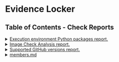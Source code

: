 # Evidence Locker



## Table of Contents - Check Reports

<details>
<summary><a href="https://github.com/yana1205/auditree-demo/blob/result2/reports/auditree/python_packages.md">Execution environment Python packages report.</a></summary>

- Accreditations: **MY.ACCRED1**
- Check:`arboretum.auditree.checks.test_python_packages.PythonPackageCheck`
- From: 2023-05-16T09:47:09.870547
- Evidences used:
   - <a href="https://github.com/yana1205/auditree-demo/blob/f11c0bc333b2b4fe70c5b15f3240bda595ac98b1/raw/auditree/auditree_arboretum_releases.xml">Auditree Arboretum PyPI releases</a> from 2023-05-16T09:46:27.143510
   - <a href="https://github.com/yana1205/auditree-demo/blob/f11c0bc333b2b4fe70c5b15f3240bda595ac98b1/raw/auditree/auditree_framework_releases.xml">Auditree Framework PyPI releases</a> from 2023-05-16T09:46:27.143510
   - <a href="https://github.com/yana1205/auditree-demo/blob/f11c0bc333b2b4fe70c5b15f3240bda595ac98b1/raw/auditree/python_packages.json">Python Package List</a> from 2023-05-16T09:46:27.143510
   - <a href="https://github.com/yana1205/auditree-demo/blob/f11c0bc333b2b4fe70c5b15f3240bda595ac98b1/raw/auditree/auditree_harvest_releases.xml">auditree_harvest_releases.xml</a> from 2023-05-16T09:46:27.143510
</details>

<details>
<summary><a href="https://github.com/yana1205/auditree-demo/blob/result2/reports/images/image_check.md">Image Check Analysis report.</a></summary>

- Accreditations: **MY.ACCRED2**
- Check:`demo_examples.checks.test_image_content.ImageCheck`
- From: 2023-05-16T09:47:09.870547
- Evidences used:
   - <a href="https://github.com/yana1205/auditree-demo/blob/f11c0bc333b2b4fe70c5b15f3240bda595ac98b1/raw/images/auditree_logo.png">The Auditree logo image</a> from 2023-05-16T09:46:27.143510
</details>

<details>
<summary><a href="https://github.com/yana1205/auditree-demo/blob/result2/reports/github/api_versions.md">Supported GitHub versions report.</a></summary>

- Accreditations: **MY.ACCRED2**
- Check:`demo_examples.checks.test_github.GitHubAPIVersionsCheck`
- From: 2023-05-16T09:47:09.870547
- Evidences used:
   - <a href="https://github.com/yana1205/auditree-demo/blob/f11c0bc333b2b4fe70c5b15f3240bda595ac98b1/raw/github/api_versions.json">Supported GitHub API versions</a> from 2023-05-16T09:46:27.143510
</details>

<details>
<summary><a href="https://github.com/yana1205/auditree-demo/blob/result2/reports/github/members.md">members.md</a></summary>

- Accreditations: **MY.ACCRED2**
- Check:`demo_examples.checks.test_github.GitHubOrgs`
- From: 2023-05-16T09:47:09.870547
- Evidences used: N/A

</details>

